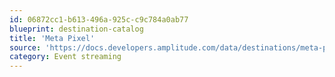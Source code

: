 ```yaml
---
id: 06872cc1-b613-496a-925c-c9c784a0ab77
blueprint: destination-catalog
title: 'Meta Pixel'
source: 'https://docs.developers.amplitude.com/data/destinations/meta-pixel'
category: Event streaming
---
```

